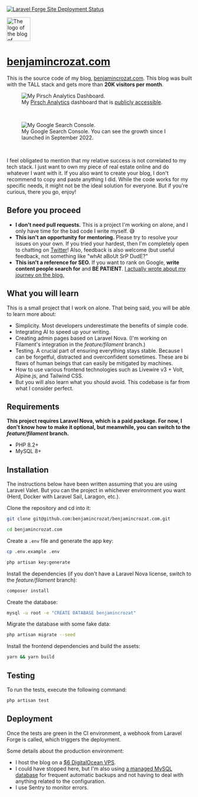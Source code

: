 [![Laravel Forge Site Deployment Status](https://img.shields.io/endpoint?url=https%3A%2F%2Fforge.laravel.com%2Fsite-badges%2F853f706f-237e-49ce-9812-7d452d57c0bb%3Fdate%3D1%26commit%3D1&style=for-the-badge)](https://forge.laravel.com)

<img src="https://github.com/benjamincrozat/benjamincrozat.com/assets/3613731/d80fbb79-7de6-4b2d-ab62-602890c6aa82" width="64" height="64" alt="The logo of the blog of Benjamin Crozat." />

# [benjamincrozat.com](https://benjamincrozat.com)

This is the source code of my blog, [benjamincrozat.com](https://benjamincrozat.com). This blog was built with the TALL stack and gets more than **20K visitors per month**.

<figure>
    <img src="https://github.com/benjamincrozat/benjamincrozat.com/assets/3613731/0d631e69-131b-49c9-b015-5820fa02a459" alt="My Pirsch Analytics Dashboard." />
    <figcaption>My <a href="https://benjamincrozat.com/recommends/pirsch">Pirsch Analytics</a> dashboard that is <a href="https://benjamincrozat.pirsch.io/?domain=benjamincrozat.com&interval=30d&scale=day">publicly accessible</a>.</figcaption>
</figure>

&nbsp;

<figure>
    <img src="https://github.com/benjamincrozat/benjamincrozat.com/assets/3613731/452bea4e-e9e5-47bc-8624-31d56deb6c49" alt="My Google Search Console." />
    <figcaption>My Google Search Console. You can see the growth since I launched in September 2022.</figcaption>
</figure>

&nbsp;

I feel obligated to mention that my relative success is not correlated to my tech stack. I just want to own my piece of real estate online and do whatever I want with it. If you also want to create your blog, I don't recommend to copy and paste anything I did. While the code works for my specific needs, it might not be the ideal solution for everyone. But if you're curious, there you go, enjoy!

## Before you proceed

- **I don't need pull requests.** This is a project I'm working on alone, and I only have time for the bad code I write myself. 😅
- **This isn't an opportunity for mentoring.** Please try to resolve your issues on your own. If you tried your hardest, then I'm completely open to chatting on [Twitter](https://twitter.com/benjamincrozat)! Also, feedback is also welcome (but useful feedback, not something like "whAt aBoUt SrP DudE?"
- **This isn't a reference for SEO.** If you want to rank on Google, **write content people search for** and **BE PATIENT**. [I actually wrote about my journey on the blog.](https://benjamincrozat.com/seo-case-study)

## What you will learn

This is a small project that I work on alone. That being said, you will be able to learn more about:
- Simplicity. Most developers underestimate the benefits of simple code.
- Integrating AI to speed up your writing.
- Creating admin pages based on Laravel Nova. (I'm working on Filament's integration in the _feature/filament_ branch.)
- Testing. A crucial part of ensuring everything stays stable. Because I can be forgetful, distracted and overconfident sometimes. These are bi flaws of human beings that can easily be mitigated by machines.
- How to use various frontend technologies such as Livewire v3 + Volt, Alpine.js, and Tailwind CSS.
- But you will also learn what you should avoid. This codebase is far from what I consider perfect.

## Requirements

**This project requires Laravel Nova, which is a paid package. For now, I don't know how to make it optional, but meanwhile, you can switch to the *feature/filament* branch.**

- PHP 8.2+
- MySQL 8+

## Installation

The instructions below have been written assuming that you are using Laravel Valet. But you can the project in whichever environment you want (Herd, Docker with Laravel Sail, Laragon, etc.).

Clone the repository and cd into it:

```bash
git clone git@github.com:benjamincrozat/benjamincrozat.com.git

cd benjamincrozat.com
```

Create a `.env` file and generate the app key:

```bash
cp .env.example .env

php artisan key:generate
```

Install the dependencies (if you don't have a Laravel Nova license, switch to the *feature/filament* branch):

```bash
composer install
```

Create the database:

```bash
mysql -u root -e "CREATE DATABASE benjamincrozat"
```

Migrate the database with some fake data:

```bash
php artisan migrate --seed
```

Install the frontend dependencies and build the assets:

```bash
yarn && yarn build
```

## Testing

To run the tests, execute the following command:

```bash
php artisan test
```

## Deployment

Once the tests are green in the CI environment, a webhook from Laravel Forge is called, which triggers the deployment. 

Some details about the production environment:
- I host the blog on a [$6 DigitalOcean VPS](https://benjamincrozat.com/recommends/digitalocean).
- I could have stopped here, but I'm also using [a managed MySQL database](https://benjamincrozat.com/recommends/digitalocean-managed-mysql-database) for frequent automatic backups and not having to deal with anything related to the configuration.
- I use Sentry to monitor errors.
